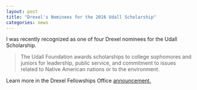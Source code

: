 ```yaml
---
layout: post
title: "Drexel's Nominees for the 2016 Udall Scholarship"
categories: news
---
```


I was recently recognized as one of four Drexel nominees for the Udall Scholarship.

>The Udall Foundation awards scholarships to college sophomores and juniors for leadership, public service, and commitment to issues related to Native American nations or to the environment.

Learn more in the Drexel Fellowships Office [announcement.](http://drexel.edu/fellowships/about/news/2016/March/2016%20Udall%20Nominees/)
